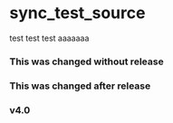 # sync_test_source

test test test
aaaaaaa
### This was changed without release
### This was changed after release
### v4.0
